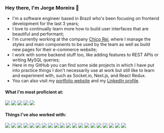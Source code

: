 ### Hey there, I'm Jorge Moreira 👋

- I'm a software engineer based in Brazil who's been focusing on frontend development for the last 3 years;
- I love to continually learn more how to build user interfaces that are beautiful and performant;
- I'm currently working at the company [Chico Rei](https://chicorei.com/), where I manage the styles and main components to be used by the team as well as build new pages for their e-commerce website;
- I work with some backend stuff too, like adding features to REST APIs or writing MySQL queries;
- Here in my GitHub you can find some side projects in which I have put into practice things I don't necessarily use at work but still like to learn and experiment with, such as Socket.io, Next.js, and React Redux.
- You can also visit my [portfolio website](https://www.jorgemoreira.dev/) and my [LinkedIn profile](https://www.linkedin.com/in/jorgemoreirajf/).

#### What I'm most proficient at:

![](https://img.shields.io/badge/-CSS-1943AE?style=flat&logo=css3&logoColor=white)
![](https://img.shields.io/badge/-JavaScript-1943AE?style=flat&logo=javascript&logoColor=white)
![](https://img.shields.io/badge/-React-1943AE?style=flat&logo=react&logoColor=white)
![](https://img.shields.io/badge/-TypeScript-1943AE?style=flat&logo=typescript&logoColor=white)
![](https://img.shields.io/badge/-Vue%2Ejs-1943AE?style=flat&logo=vue%2Ejs&logoColor=white)

#### Things I've also worked with:
![](https://img.shields.io/badge/-Adobe%20XD-1943AE?style=flat&logo=adobe%20XD&logoColor=white)
![](https://img.shields.io/badge/-Bit-1943AE?style=flat&logo=bit&logoColor=white)
![](https://img.shields.io/badge/-C%23-1943AE?style=flat&logo=c-sharp&logoColor=white)
![](https://img.shields.io/badge/-Cypress-1943AE?style=flat&logo=cypress&logoColor=white)
![](https://img.shields.io/badge/-Figma-1943AE?style=flat&logo=figma&logoColor=white)
![](https://img.shields.io/badge/-Git-1943AE?style=flat&logo=git&logoColor=white)
![](https://img.shields.io/badge/-Java-1943AE?style=flat&logo=java&logoColor=white)
![](https://img.shields.io/badge/-Jest-1943AE?style=flat&logo=jest&logoColor=white)
![](https://img.shields.io/badge/-Laravel-1943AE?style=flat&logo=laravel&logoColor=white)
![](https://img.shields.io/badge/-Less-1943AE?style=flat&logo=less&logoColor=white)
![](https://img.shields.io/badge/-MySQL-1943AE?style=flat&logo=mysql&logoColor=white)
![](https://img.shields.io/badge/-.NET-1943AE?style=flat&logo=%2Enet&logoColor=white)
![](https://img.shields.io/badge/-Next%2Ejs-1943AE?style=flat&logo=next%2Ejs&logoColor=white)
![](https://img.shields.io/badge/-PHP-1943AE?style=flat&logo=php&logoColor=white)
![](https://img.shields.io/badge/-React%20Redux-1943AE?style=flat&logo=redux&logoColor=white)
![](https://img.shields.io/badge/-Socket%2Eio-1943AE?style=flat&logo=socket%2Eio&logoColor=white)
![](https://img.shields.io/badge/-Storybook-1943AE?style=flat&logo=storybook&logoColor=white)
![](https://img.shields.io/badge/-StyledComponents-1943AE?style=flat&logo=styledcomponents&logoColor=white)
![](https://img.shields.io/badge/-TailwindCSS-1943AE?style=flat&logo=tailwindcss&logoColor=white)
![](https://img.shields.io/badge/-TestingLibrary-1943AE?style=flat&logo=testinglibrary&logoColor=white)

